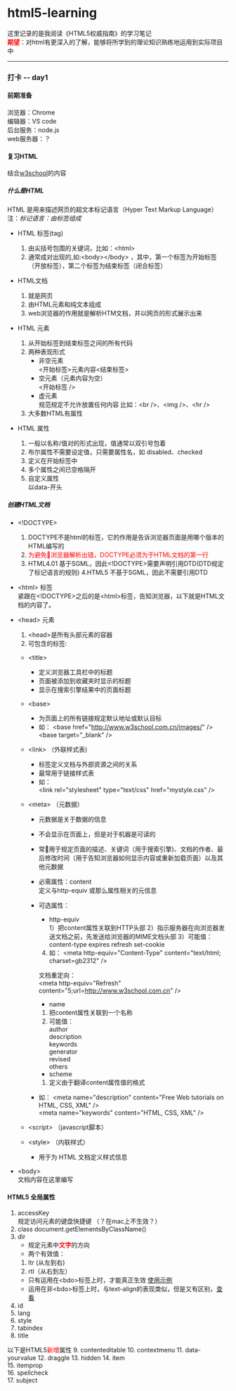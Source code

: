 # html5-learning
这里记录的是我阅读《HTML5权威指南》的学习笔记  
**<font color='red'>期望</font>**：对html有更深入的了解，能够将所学到的理论知识熟练地运用到实际项目中  
***
### 打卡 -- day1
#### 前期准备  
浏览器：Chrome   
编辑器：VS code  
后台服务：node.js  
web服务器：？

#### 复习HTML 
结合[w3school](http://www.w3school.com.cn/html/html_jianjie.asp)的内容
##### 什么是HTML 
HTML 是用来描述网页的超文本标记语言（Hyper Text Markup Language）  
注：*标记语言：由标签组成*
+ HTML 标签(tag)  
    1. 由尖括号包围的关键词，比如：&lt;html&gt;
    2. 通常成对出现的,如:&lt;body&gt;&lt;/body&gt; ，其中，第一个标签为开始标签（开放标签），第二个标签为结束标签（闭合标签）

+ HTML文档
    1. 就是网页
    2. 由HTML元素和纯文本组成
    3. web浏览器的作用就是解析HTM文档，并以网页的形式展示出来


+ HTML 元素
    1. 从开始标签到结束标签之间的所有代码
    2. 两种表现形式 
        - 非空元素  
        <开始标签>元素内容<结束标签>
        - 空元素（元素内容为空）   
        <开始标签 />
        - 虚元素  
        规范规定不允许放置任何内容
        比如：&lt;br /&gt;、&lt;img /&gt;、&lt;hr /&gt;
    3. 大多数HTML有属性

+ HTML 属性
    1. 一般以名称/值对的形式出现，值通常以双引号包着
    2. 布尔属性不需要设定值，只需要属性名，如 disabled、checked
    3. 定义在开始标签中
    4. 多个属性之间已空格隔开
    5. 自定义属性  
    以data-开头
    
##### 创建HTML文档
+ &lt;!DOCTYPE&gt;   
    1. DOCTYPE不是html的标签，它的作用是告诉浏览器页面是用哪个版本的HTML编写的  
    2. <font color=red>为避免浏览器解析出错，DOCTYPE必须为于HTML文档的第一行</font>  
    3. HTML4.01 基于SGML，因此&lt;!DOCTYPE&gt;需要声明引用DTD(DTD规定了标记语言的规则)
    4.HTML5 不基于SGML，因此不需要引用DTD

+ &lt;html&gt; 标签  
    紧跟在&lt;!DOCTYPE&gt;之后的是&lt;html&gt;标签，告知浏览器，以下就是HTML文档的内容了。

+ &lt;head&gt; 元素 
    1. &lt;head&gt;是所有头部元素的容器
    2. 可包含的标签:  
    + &lt;title&gt;   
        - 定义浏览器工具栏中的标题
        - 页面被添加到收藏夹时显示的标题
        - 显示在搜索引擎结果中的页面标题  
    
    + &lt;base&gt;  
        - 为页面上的所有链接规定默认地址或默认目标
        - 如：
        &lt;base href="http://www.w3school.com.cn/images/" /&gt;  
        &lt;base target="_blank" /&gt;

    + &lt;link&gt; （外联样式表)    
        - 标签定义文档与外部资源之间的关系  
        - 最常用于链接样式表
        - 如：  
        &lt;link rel="stylesheet" type="text/css" href="mystyle.css" /&gt;  
    + &lt;meta&gt; （元数据）
        - 元数据是关于数据的信息
        - 不会显示在页面上，但是对于机器是可读的
        - 常用于规定页面的描述、关键词（用于搜索引擎)、文档的作者、最后修改时间（用于告知浏览器如何显示内容或重新加载页面）以及其他元数据  
        - 必需属性：content  
            定义与http-equiv 或那么属性相关的元信息
        - 可选属性：   
            * http-equiv   
            1）把content属性关联到HTTP头部
            2）指示服务器在向浏览器发送文档之前，先发送给浏览器的MIME文档头部
            3）可能值：  
                content-type
                expires
                refresh
                set-cookie
            4) 如：
            &lt;meta http-equiv="Content-Type" content="text/html; charset=gb2312" /&gt;

            文档重定向：  
&lt;meta http-equiv="Refresh" content="5;url=http://www.w3school.com.cn" /&gt;

            * name  
            1) 把content属性关联到一个名称  
            2) 可能值：  
                author    
                description  
                keywords  
                generator  
                revised  
                others  
            * scheme  
            1) 定义由于翻译content属性值的格式
        - 如：
        &lt;meta name="description" content="Free Web tutorials on HTML, CSS, XML" /&gt;  
        &lt;meta name="keywords" content="HTML, CSS, XML" /&gt;


    + &lt;script&gt; （javascript脚本）
    + &lt;style&gt; （内联样式）  
        - 用于为 HTML 文档定义样式信息

+ &lt;body&gt;  
    文档内容在这里编写

#### HTML5 全局属性
1. accessKey  
规定访问元素的键盘快捷键 （？在mac上不生效？）  
2. class 
document.getElementsByClassName()
3. dir  
    - 规定元素中<font color='#ff000'>**文字**</font>的方向
    - 两个有效值：
    1. ltr (从左到右)
    2. rtl（从右到左）
    - 只有运用在&lt;bdo&gt;标签上时，才能真正生效  [使用示例](https://hf024.github.io/html5-learning/demo/html-bdo-dir.html)
    - 运用在非&lt;bdo&gt;标签上时，与text-align的表现类似，但是又有区别，[查看](https://hf024.github.io/html5-learning/demo/html-dir.html)
4. id  
5. lang  
6. style  
7. tabindex
8. title  

以下是HTML5<font color='red'>新增</font>属性
9. contenteditable 
10. contextmenu
11. data-yourvalue
12. draggle
13. hidden
14. item  
15. itemprop  
16. spellcheck  
17. subject  




